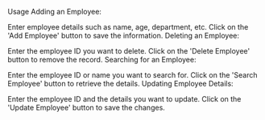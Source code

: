 Usage
Adding an Employee:

Enter employee details such as name, age, department, etc.
Click on the 'Add Employee' button to save the information.
Deleting an Employee:

Enter the employee ID you want to delete.
Click on the 'Delete Employee' button to remove the record.
Searching for an Employee:

Enter the employee ID or name you want to search for.
Click on the 'Search Employee' button to retrieve the details.
Updating Employee Details:

Enter the employee ID and the details you want to update.
Click on the 'Update Employee' button to save the changes.
